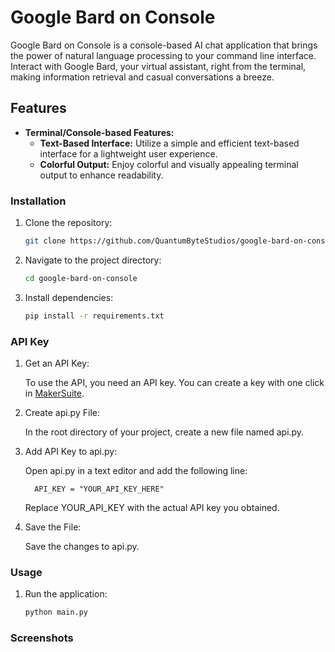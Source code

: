# Google Bard on Console

Google Bard on Console is a console-based AI chat application that brings the power of natural language processing to your command line interface. Interact with Google Bard, your virtual assistant, right from the terminal, making information retrieval and casual conversations a breeze.

## Features

- **Terminal/Console-based Features:**
  - **Text-Based Interface:** Utilize a simple and efficient text-based interface for a lightweight user experience.
  - **Colorful Output:** Enjoy colorful and visually appealing terminal output to enhance readability.

### Installation

1. Clone the repository:

   ```bash
   git clone https://github.com/QuantumByteStudios/google-bard-on-console.git
   ```

2. Navigate to the project directory:

   ```bash
   cd google-bard-on-console
   ```

3. Install dependencies:

   ```bash
   pip install -r requirements.txt
   ```

### API Key

1.  Get an API Key:

    To use the API, you need an API key. You can create a key with one click in <a href="https://makersuite.google.com/app/apikey">MakerSuite</a>.

2.  Create api.py File:

    In the root directory of your project, create a new file named api.py.

3.  Add API Key to api.py:

    Open api.py in a text editor and add the following line:

          API_KEY = "YOUR_API_KEY_HERE"

    Replace YOUR_API_KEY with the actual API key you obtained.

4.  Save the File:

    Save the changes to api.py.

### Usage

1. Run the application:

   ```bash
   python main.py
   ```

### Screenshots
